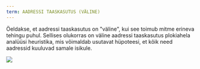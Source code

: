 ```yaml
---
term: AADRESSI TAASKASUTUS (VÄLINE)
---
```


Öeldakse, et aadressi taaskasutus on "väline", kui see toimub mitme erineva tehingu puhul. Sellises olukorras on väline aadressi taaskasutus plokiahela analüüsi heuristika, mis võimaldab usutavat hüpoteesi, et kõik need aadressid kuuluvad samale isikule.

![](../../dictionnaire/assets/27.png)